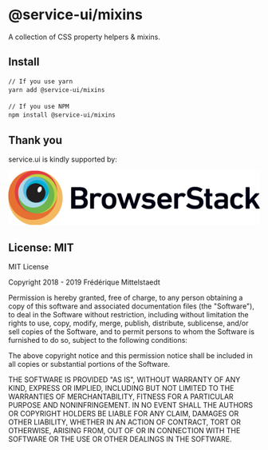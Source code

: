 # @service-ui/mixins

A collection of CSS property helpers & mixins.

## Install

```sh
// If you use yarn
yarn add @service-ui/mixins

// If you use NPM
npm install @service-ui/mixins
```

## Thank you

service.ui is kindly supported by:

<a href="https://www.browserstack.com" title="BrowserStack">
  <picture>
    <source srcset="./media/browserstack/Browserstack-logo.svg" type="image/svg+xml">
    <img src="./media/browserstack/Browserstack-logo@2x.png" alt="Browserstack">
  </picture>
</a>

## License: MIT

MIT License

Copyright 2018 - 2019 Frédérique Mittelstaedt

Permission is hereby granted, free of charge, to any person obtaining a copy of
this software and associated documentation files (the "Software"), to deal in
the Software without restriction, including without limitation the rights to
use, copy, modify, merge, publish, distribute, sublicense, and/or sell copies of
the Software, and to permit persons to whom the Software is furnished to do so,
subject to the following conditions:

The above copyright notice and this permission notice shall be included in all
copies or substantial portions of the Software.

THE SOFTWARE IS PROVIDED "AS IS", WITHOUT WARRANTY OF ANY KIND, EXPRESS OR
IMPLIED, INCLUDING BUT NOT LIMITED TO THE WARRANTIES OF MERCHANTABILITY, FITNESS
FOR A PARTICULAR PURPOSE AND NONINFRINGEMENT. IN NO EVENT SHALL THE AUTHORS OR
COPYRIGHT HOLDERS BE LIABLE FOR ANY CLAIM, DAMAGES OR OTHER LIABILITY, WHETHER
IN AN ACTION OF CONTRACT, TORT OR OTHERWISE, ARISING FROM, OUT OF OR IN
CONNECTION WITH THE SOFTWARE OR THE USE OR OTHER DEALINGS IN THE SOFTWARE.

